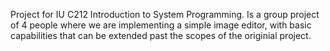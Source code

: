 Project for IU C212 Introduction to System Programming. Is a group project of 
4 people where we are implementing a simple image editor, with basic capabilities that can be extended past the scopes of the originial project.
